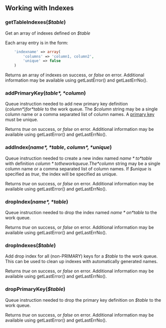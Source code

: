 ## Working with Indexes

### getTableIndexes(*$table*)
Get an array of indexes defined on *$table*

Each array entry is in the form:

```PHP
    'indexname' => array(
        'columns' => 'column1, column2',
        'unique' => false
    )
```

Returns an array of indexes on success, or *false* on error. Additional information may be available using getLastError()
and getLastErrNo().

### addPrimaryKey(*$table*, *$column*)

Queue instruction needed to add new primary key definition (*$column*) for *$table* to the work queue.
The *$column* string may be a single column name or a comma separated list of column names.
A [primary key](https://en.wikipedia.org/wiki/Unique_key#Defining_primary_keys_in_SQL) must be unique.

Returns *true* on success, or *false* on error. Additional information may be available using getLastError()
and getLastErrNo().

### addIndex(*$name*, *$table*, *$column*, *$unique*)

Queue instruction needed to create a new index named *$name* to *$table* with definition *$column* to the work queue.
The *$column* string may be a single column name or a comma separated list of column names.
If *$unique* is specified as *true*, the index will be specified as unique.

Returns *true* on success, or *false* on error. Additional information may be available using getLastError()
and getLastErrNo().

### dropIndex(*$name*, *$table*)

Queue instruction needed to drop the index named *$name* on *$table* to the work queue.

Returns *true* on success, or *false* on error. Additional information may be available using getLastError()
and getLastErrNo().

### dropIndexes(*$table*)

Add drop index for all (non-PRIMARY) keys for a *$table* to the work queue. This can be used to clean up indexes
with automatically generated names.

Returns *true* on success, or *false* on error. Additional information may be available using getLastError()
and getLastErrNo().

### dropPrimaryKey(*$table*)

Queue instruction needed to drop the primary key definition on *$table* to the work queue.

Returns *true* on success, or *false* on error. Additional information may be available using getLastError()
and getLastErrNo().
